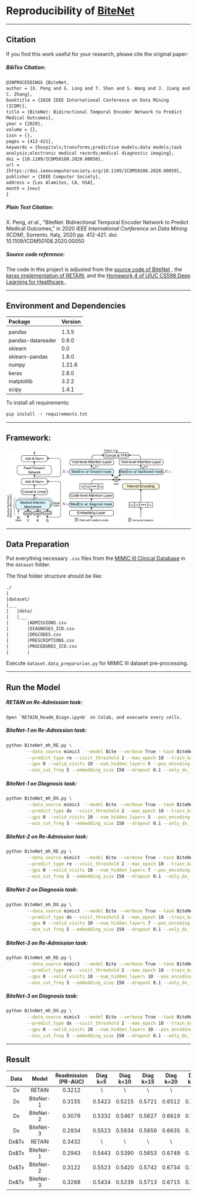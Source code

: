 # Reproducibility of [BiteNet](https://arxiv.org/pdf/2009.13252.pdf)
--------
## Citation
If you find this work useful for your research, please cite the original paper:
##### BibTex Citation:
```
@INPROCEEDINGS {BiteNet,
author = {X. Peng and G. Long and T. Shen and S. Wang and J. Jiang and C. Zhang},
booktitle = {2020 IEEE International Conference on Data Mining (ICDM)},
title = {BiteNet: Bidirectional Temporal Encoder Network to Predict Medical Outcomes},
year = {2020},
volume = {},
issn = {},
pages = {412-421},
keywords = {hospitals;transforms;predictive models;data models;task analysis;electronic medical records;medical diagnostic imaging},
doi = {10.1109/ICDM50108.2020.00050},
url = {https://doi.ieeecomputersociety.org/10.1109/ICDM50108.2020.00050},
publisher = {IEEE Computer Society},
address = {Los Alamitos, CA, USA},
month = {nov}
}
```
##### Plain Text Citation:
X. Peng, *et al.*, "BiteNet: Bidirectional Temporal Encoder Network to Predict Medical Outcomes," in 2020 *IEEE International Conference on Data Mining (ICDM)*, Sorrento, Italy, 2020 pp. 412-421.
doi: 10.1109/ICDM50108.2020.00050

##### Source code reference:
The code in this project is adjusted from the [source code of BiteNet](https://github.com/Xueping/BiteNet) , the [keras implementation of RETAIN](https://github.com/Optum/retain-keras), and the [Homework 4 of UIUC CS598 Deep Learning for Healthcare ](https://www.coursera.org/learn/cs598-deep-learning-for-healthcare/programming/3SknD/homework-4-retain).

------------------
##  Environment and Dependencies
|Package|Version|
|:---|:---|
|||
|pandas|1.3.5
|pandas-datareader|0.9.0
|sklearn|0.0
|sklearn-pandas|1.8.0
|numpy|1.21.6
|keras|2.8.0
|matplotlib|3.2.2
|scipy|1.4.1

To install all requirements:
```bash
pip install -r requirements.txt
```

------------------
## Framework:  
<img src="fig/MasEnc.png" width="150"/><img src="/fig/BiteNet.png" width="300"/> 

------------------
## Data Preparation
Put everything necessary `.csv` files from the [MIMIC III Clinical Database](https://physionet.org/content/mimiciii/1.4/) in the `dataset` folder.  

The final folder structure should be like:
```
./
|   
|dataset/
|___
|   |data/
|   |___    
|       |ADMISSIONS.csv
|       |DIAGNOSES_ICD.csv 
|       |DRGCODES.csv
|       |PRESCRIPTIONS.csv
|       |PROCEDURES_ICD.csv
|       |
```
Execute `dataset.data_prepararion.py` for MIMIC III dataset pre-processing.


------------------
## Run the Model
##### RETAIN on Re-Admission task:
```
Open `RETAIN_Readm_Diagn.ipynb` on Colab, and execuete every cells. 
```

##### BiteNet-1 on Re-Admission task:
```bash
python BiteNet_mh_RE.py \
        --data_source mimic3  --model Bite --verbose True --task BiteNet \
        --predict_type re --visit_threshold 2 --max_epoch 10 --train_batch_size 32 \
        --gpu 0 --valid_visits 10 --num_hidden_layers 5 --pos_encoding encoding \
        --min_cut_freq 5 --embedding_size 150 --dropout 0.1 --only_dx_flag False
```


##### BiteNet-1 on Diagnosis task:
```bash
python BiteNet_mh_DX.py \
        --data_source mimic3  --model Bite --verbose True --task BiteNet \
        --predict_type dx --visit_threshold 2 --max_epoch 10 --train_batch_size 32 \
        --gpu 0 --valid_visits 10 --num_hidden_layers 5 --pos_encoding encoding \
        --min_cut_freq 5 --embedding_size 150 --dropout 0.1 --only_dx_flag False
```

##### BiteNet-2 on Re-Admission task:
```bash
python BiteNet_mh_RE.py \
        --data_source mimic3  --model Bite --verbose True --task BiteNet \
        --predict_type re --visit_threshold 2 --max_epoch 10 --train_batch_size 32 \
        --gpu 0 --valid_visits 10 --num_hidden_layers 7 --pos_encoding encoding \
        --min_cut_freq 5 --embedding_size 150 --dropout 0.1 --only_dx_flag False
```


##### BiteNet-2 on Diagnosis task:
```bash
python BiteNet_mh_DX.py \
        --data_source mimic3  --model Bite --verbose True --task BiteNet \
        --predict_type dx --visit_threshold 2 --max_epoch 10 --train_batch_size 32 \
        --gpu 0 --valid_visits 10 --num_hidden_layers 7 --pos_encoding encoding \
        --min_cut_freq 5 --embedding_size 150 --dropout 0.1 --only_dx_flag False
```

##### BiteNet-3 on Re-Admission task:
```bash
python BiteNet_mh_RE.py \
        --data_source mimic3  --model Bite --verbose True --task BiteNet \
        --predict_type re --visit_threshold 2 --max_epoch 10 --train_batch_size 32 \
        --gpu 0 --valid_visits 10 --num_hidden_layers 10 --pos_encoding encoding \
        --min_cut_freq 5 --embedding_size 150 --dropout 0.1 --only_dx_flag False
```


##### BiteNet-3 on Diagnosis task:
```bash
python BiteNet_mh_DX.py \
        --data_source mimic3  --model Bite --verbose True --task BiteNet \
        --predict_type dx --visit_threshold 2 --max_epoch 10 --train_batch_size 32 \
        --gpu 0 --valid_visits 10 --num_hidden_layers 10 --pos_encoding encoding \
        --min_cut_freq 5 --embedding_size 150 --dropout 0.1 --only_dx_flag False
```

------------------
## Result

|  Data |   Model   | Readmission (PR-AUC) | Diag k=5 | Diag k=10 | Diag k=15 | Diag k=20 | Diag k=25 | Diag k=30 |
|:-----:|:---------:|:--------------------:|:--------:|:---------:|:---------:|:---------:|:---------:|:---------:|
|   Dx  |   RETAIN  |        0.3212        |     \    |     \     |     \     |     \     |     \     |     \     |
|   Dx  | BiteNet-1 |        0.3155        |  0.5423  |   0.5215  |   0.5721  |   0.6512  |   0.7236  |   0.7986  |
|   Dx  | BiteNet-2 |        0.3079        |  0.5332  |   0.5467  |   0.5627  |   0.6619  |   0.7124  |   0.7824  |
|   Dx  | BiteNet-3 |        0.2934        |  0.5523  |   0.5634  |   0.5656  |   0.6635  |   0.7353  |   0.7935  |
| Dx&Tx |   RETAIN  |        0.3432        |     \    |     \     |     \     |     \     |     \     |     \     |
| Dx&Tx | BiteNet-1 |        0.2943        |  0.5443  |   0.5390  |   0.5653  |   0.6749  |   0.7389  |   0.7989  |
| Dx&Tx | BiteNet-2 |        0.3122        |  0.5523  |   0.5420  |   0.5742  |   0.6734  |   0.7325  |   0.7817  |
| Dx&Tx | BiteNet-3 |        0.3268        |  0.5434  |   0.5239  |   0.5713  |   0.6715  |   0.7124  |   0.7868  |


